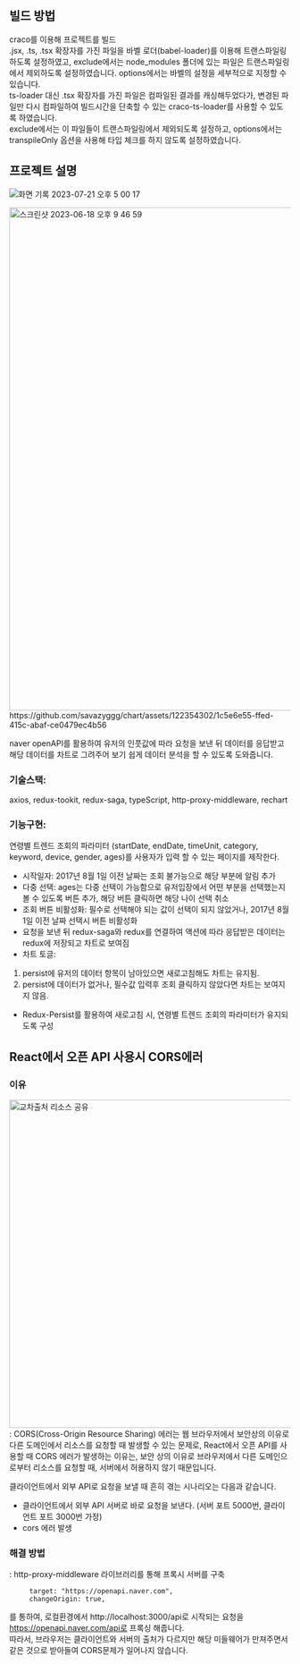 ## 빌드 방법

craco를 이용해 프로젝트를 빌드 </br>
.jsx, .ts, .tsx 확장자를 가진 파일을 바벨 로더(babel-loader)를 이용해 트랜스파일링하도록 설정하였고, exclude에서는 node_modules 폴더에 있는 파일은 트랜스파일링에서 제외하도록 설정하였습니다. options에서는 바벨의 설정을 세부적으로 지정할 수 있습니다.</br>
ts-loader 대신 .tsx 확장자를 가진 파일은 컴파일된 결과를 캐싱해두었다가, 변경된 파일만 다시 컴파일하여 빌드시간을 단축할 수 있는 craco-ts-loader를 사용할 수 있도록 하였습니다.
</br>exclude에서는 이 파일들이 트랜스파일링에서 제외되도록 설정하고, options에서는 transpileOnly 옵션을 사용해 타입 체크를 하지 않도록 설정하였습니다. </br>

## 프로젝트 설명 </br>
![화면 기록 2023-07-21 오후 5 00 17](https://github.com/savazyggg/chart/assets/122354302/e7506968-af82-4f39-8d77-1f98c252317c)

<img width="900" alt="스크린샷 2023-06-18 오후 9 46 59" src="https://velog.velcdn.com/images/savazy_gg/post/50818c21-f1a5-41db-bfbe-8fd825e54cea/image.png">
https://github.com/savazyggg/chart/assets/122354302/1c5e6e55-ffed-415c-abaf-ce0479ec4b56

naver openAPI를 활용하여 유저의 인풋값에 따라 요청을 보낸 뒤 데이터를 응답받고 해당 데이터를 차트로 그려주어 보기 쉽게 데이터 분석을 할 수 있도록 도와줍니다.

### 기술스택:

axios, redux-tookit, redux-saga, typeScript, http-proxy-middleware, rechart</br>

### 기능구현:

연령별 트렌드 조회의 파라미터 (startDate, endDate, timeUnit, category, keyword, device, gender, ages)를 사용자가 입력 할 수 있는 페이지를 제작한다.

- 시작일자: 2017년 8월 1일 이전 날짜는 조회 불가능으로 해당 부분에 알림 추가
- 다중 선택: ages는 다중 선택이 가능함으로 유저입장에서 어떤 부분을 선택했는지 볼 수 있도록 버튼 추가, 해당 버튼 클릭하면 해당 나이 선택 취소
- 조회 버튼 비활성화: 필수로 선택해야 되는 값이 선택이 되지 않았거나, 2017년 8월 1일 이전 날짜 선택시 버튼 비활성화
- 요청을 보낸 뒤 redux-saga와 redux를 연결하여 액션에 따라 응답받은 데이터는 redux에 저장되고 차트로 보여짐
- 차트 토글:

1.  persist에 유저의 데이터 항목이 남아있으면 새로고침해도 차트는 유지됨.
2.  persist에 데이터가 없거나, 필수값 입력후 조회 클릭하지 않았다면 차트는 보여지지 않음.

- Redux-Persist를 활용하여 새로고침 시, 연령별 트렌드 조회의 파라미터가 유지되도록 구성
  
## React에서 오픈 API 사용시 CORS에러

### 이유</br>

<img width="587" alt="교차출처 리소스 공유" src="https://manbalboy.github.io/assets/img/post/it/2021/05/03.PNG">
: CORS(Cross-Origin Resource Sharing) 에러는 웹 브라우저에서 보안상의 이유로 다른 도메인에서 리소스를 요청할 때 발생할 수 있는 문제로, React에서 오픈 API를 사용할 때 CORS 에러가 발생하는 이유는, 보안 상의 이유로 브라우저에서 다른 도메인으로부터 리소스를 요청할 때, 서버에서 허용하지 않기 때문입니다.

클라이언트에서 외부 API로 요청을 보낼 때 흔히 겪는 시나리오는 다음과 같습니다.

- 클라이언트에서 외부 API 서버로 바로 요청을 보낸다. (서버 포트 5000번, 클라이언트 포트 3000번 가정)
- cors 에러 발생

### 해결 방법</br>

: http-proxy-middleware 라이브러리를 통해 프록시 서버를 구축

```createProxyMiddleware("/api",
     target: "https://openapi.naver.com",
     changeOrigin: true,
```

를 통하여, 로컬환경에서 http://localhost:3000/api로 시작되는 요청을 https://openapi.naver.com/api로 프록싱 해줍니다.</br>
따라서, 브라우저는 클라이언트와 서버의 출처가 다르지만 해당 미들웨어가 만져주면서 같은 것으로 받아들여 CORS문제가 일어나지 않습니다.
